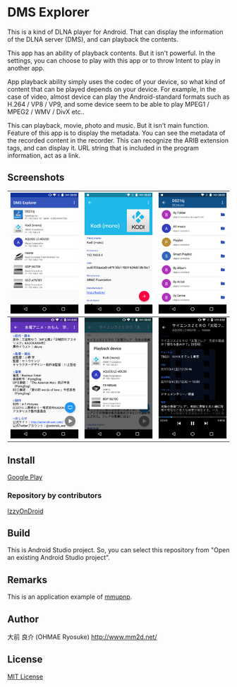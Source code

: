 # DMS Explorer
This is a kind of DLNA player for Android.
That can display the information of the DLNA server (DMS),
and can playback the contents.

This app has an ability of playback contents. But it isn't powerful.
In the settings, you can choose to play with this app or to throw
Intent to play in another app.

App playback ability simply uses the codec of your device, so what kind of content
that can be played depends on your device.
For example, in the case of video, almost device can play the
Android-standard formats such as H.264 / VP8 / VP9,
and some device seem to be able to play MPEG1 / MPEG2 / WMV / DivX etc..

This can playback, movie, photo and music. But it isn't main function.
Feature of this app is to display the metadata.
You can see the metadata of the recorded content in the recorder.
This can recognize the ARIB extension tags, and can display it.
URL string that is included in the program information, act as a link.

## Screenshots

|![](doc/img/1.png)|![](doc/img/2.png)|![](doc/img/3.png)|
|-|-|-|
|![](doc/img/4.png)|![](doc/img/5.png)|![](doc/img/6.png)|

## Install
[Google Play](https://play.google.com/store/apps/details?id=net.mm2d.dmsexplorer)

### Repository by contributors
[IzzyOnDroid](https://apt.izzysoft.de/fdroid/index/apk/net.mm2d.dmsexplorer)

## Build
This is Android Studio project.
So, you can select this repository from "Open an existing Android Studio project".

## Remarks
This is an application example of [mmupnp](https://github.com/ohmae/mmupnp).

## Author
大前 良介 (OHMAE Ryosuke)
http://www.mm2d.net/

## License
[MIT License](./LICENSE)
